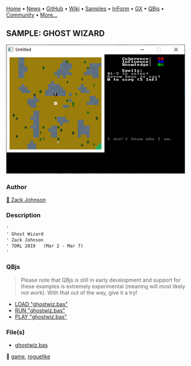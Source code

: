 [Home](https://qb64.com) • [News](../../news.md) • [GitHub](https://github.com/QB64Official/qb64) • [Wiki](https://github.com/QB64Official/qb64/wiki) • [Samples](../../samples.md) • [InForm](../../inform.md) • [GX](../../gx.md) • [QBjs](../../qbjs.md) • [Community](../../community.md) • [More...](../../more.md)

## SAMPLE: GHOST WIZARD

![screenshot.png](img/screenshot.png)

### Author

[🐝 Zack Johnson](../zack-johnson.md) 

### Description

```text
'
' Ghost Wizard
' Zack Johnson
' 7DRL 2019   (Mar 2 - Mar 7)
'
```

### QBjs

> Please note that QBjs is still in early development and support for these examples is extremely experimental (meaning will most likely not work). With that out of the way, give it a try!

* [LOAD "ghostwiz.bas"](https://v6p9d9t4.ssl.hwcdn.net/html/6022890/index.html?src=https://qb64.com/samples/ghost-wizard/src/ghostwiz.bas)
* [RUN "ghostwiz.bas"](https://v6p9d9t4.ssl.hwcdn.net/html/6022890/index.html?mode=auto&src=https://qb64.com/samples/ghost-wizard/src/ghostwiz.bas)
* [PLAY "ghostwiz.bas"](https://v6p9d9t4.ssl.hwcdn.net/html/6022890/index.html?mode=play&src=https://qb64.com/samples/ghost-wizard/src/ghostwiz.bas)

### File(s)

* [ghostwiz.bas](src/ghostwiz.bas)

🔗 [game](../game.md), [roguelike](../roguelike.md)
